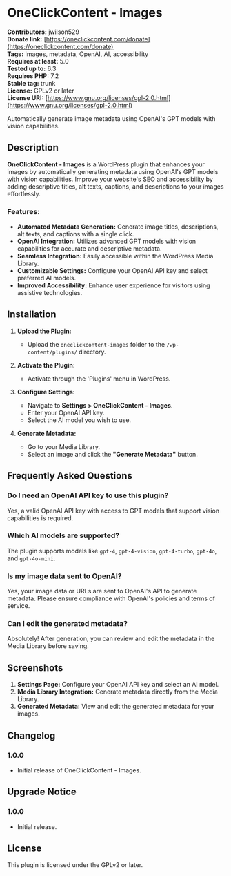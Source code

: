 # OneClickContent - Images

**Contributors:** jwilson529  
**Donate link:** [https://oneclickcontent.com/donate](https://oneclickcontent.com/donate)  
**Tags:** images, metadata, OpenAI, AI, accessibility  
**Requires at least:** 5.0  
**Tested up to:** 6.3  
**Requires PHP:** 7.2  
**Stable tag:** trunk  
**License:** GPLv2 or later  
**License URI:** [https://www.gnu.org/licenses/gpl-2.0.html](https://www.gnu.org/licenses/gpl-2.0.html)

Automatically generate image metadata using OpenAI's GPT models with vision capabilities.

## Description

**OneClickContent - Images** is a WordPress plugin that enhances your images by automatically generating metadata using OpenAI's GPT models with vision capabilities. Improve your website's SEO and accessibility by adding descriptive titles, alt texts, captions, and descriptions to your images effortlessly.

### Features:

- **Automated Metadata Generation:** Generate image titles, descriptions, alt texts, and captions with a single click.
- **OpenAI Integration:** Utilizes advanced GPT models with vision capabilities for accurate and descriptive metadata.
- **Seamless Integration:** Easily accessible within the WordPress Media Library.
- **Customizable Settings:** Configure your OpenAI API key and select preferred AI models.
- **Improved Accessibility:** Enhance user experience for visitors using assistive technologies.

## Installation

1. **Upload the Plugin:**
   - Upload the `oneclickcontent-images` folder to the `/wp-content/plugins/` directory.

2. **Activate the Plugin:**
   - Activate through the 'Plugins' menu in WordPress.

3. **Configure Settings:**
   - Navigate to **Settings > OneClickContent - Images**.
   - Enter your OpenAI API key.
   - Select the AI model you wish to use.

4. **Generate Metadata:**
   - Go to your Media Library.
   - Select an image and click the **"Generate Metadata"** button.

## Frequently Asked Questions

### Do I need an OpenAI API key to use this plugin?

Yes, a valid OpenAI API key with access to GPT models that support vision capabilities is required.

### Which AI models are supported?

The plugin supports models like `gpt-4`, `gpt-4-vision`, `gpt-4-turbo`, `gpt-4o`, and `gpt-4o-mini`.

### Is my image data sent to OpenAI?

Yes, your image data or URLs are sent to OpenAI's API to generate metadata. Please ensure compliance with OpenAI's policies and terms of service.

### Can I edit the generated metadata?

Absolutely! After generation, you can review and edit the metadata in the Media Library before saving.

## Screenshots

1. **Settings Page:** Configure your OpenAI API key and select an AI model.
2. **Media Library Integration:** Generate metadata directly from the Media Library.
3. **Generated Metadata:** View and edit the generated metadata for your images.

## Changelog

### 1.0.0

* Initial release of OneClickContent - Images.

## Upgrade Notice

### 1.0.0

* Initial release.

## License

This plugin is licensed under the GPLv2 or later.
